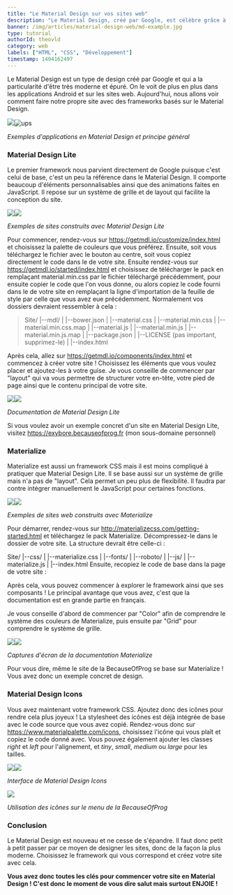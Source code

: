 ```yaml
---
title: "Le Material Design sur vos sites web"
description: "Le Material Design, créé par Google, est célèbre grâce à son interface moderne et épurée. Voici un tutoriel pour que vous puissiez y intégrer sur vos sites webs."
banner: /img/articles/material-design-web/md-example.jpg
type: tutorial
authorId: theovld
category: web
labels: ["HTML", "CSS", "Développement"]
timestamp: 1494162497
---
```


Le Material Design est un type de design créé par Google et qui a la particularité d'être très moderne et épuré. On le voit de plus en plus dans les applications Android et sur les sites web. Aujourd'hui, nous allons voir comment faire notre propre site avec des frameworks basés sur le Material Design.

 ![](/img/articles/material-design-web/freebie___weather_app_ui_design_by_graphberry-d8m33wj.webp)![ups](/img/articles/material-design-web/md-example.jpg)

 *Exemples d'applications en Material Design et principe général*

### Material Design Lite

 Le premier framework nous parvient directement de Google puisque c'est celui de base, c'est un peu la référence dans le Material Design. Il comporte beaucoup d'éléments personnalisables ainsi que des animations faites en JavaScript. Il repose sur un système de grille et de layout qui facilite la conception du site.

 ![](/img/articles/material-design-web/1foCgfXyJv5FjACTnEXpc0A.webp)![](/img/articles/material-design-web/md2.webp)

 *Exemples de sites construits avec Material Design Lite*

 Pour commencer, rendez-vous sur <https://getmdl.io/customize/index.html> et choisissez la palette de couleurs que vous préférez. Ensuite, soit vous téléchargez le fichier avec le bouton au centre, soit vous copiez directement le code dans le <head> de votre site. Ensuite rendez-vous sur <https://getmdl.io/started/index.html> et choisissez de télécharger le pack en remplaçant material.min.css par le fichier téléchargé précédemment, pour ensuite copier le code que l'on vous donne, ou alors copiez le code fourni dans le <head> de votre site en remplaçant la ligne d'importation de la feuille de style par celle que vous avez eue précédemment. Normalement vos dossiers devraient ressembler à cela :

  > Site/ |--mdl/ | |--bower.json | |--material.css | |--material.min.css | |--material.min.css.map | |--material.js | |--material.min.js | |--material.min.js.map | |--package.json | |--LICENSE (pas important, supprimez-le) | |--index.html 
  
  Après cela, allez sur <https://getmdl.io/components/index.html> et commencez à créer votre site ! Choisissez les éléments que vous voulez placer et ajoutez-les à votre guise. Je vous conseille de commencer par "layout" qui va vous permettre de structurer votre en-tête, votre pied de page ainsi que le contenu principal de votre site.

 ![](/img/articles/material-design-web/mdl-doc1.webp)![](/img/articles/material-design-web/mdl-doc2.webp)

 *Documentation de Material Design Lite*

 Si vous voulez avoir un exemple concret d'un site en Material Design Lite, visitez <https://exybore.becauseofprog.fr> (mon sous-domaine personnel)

### Materialize

 Materialize est aussi un framework CSS mais il est moins compliqué à pratiquer que Material Design Lite. Il se base aussi sur un système de grille mais n'a pas de "layout". Cela permet un peu plus de flexibilité. Il faudra par contre intégrer manuellement le JavaScript pour certaines fonctions.

 ![](/img/articles/material-design-web/materialize1.webp)![](/img/articles/material-design-web/materialize2.webp)

 *Exemples de sites web construits avec Materialize*

 Pour démarrer, rendez-vous sur <http://materializecss.com/getting-started.html> et téléchargez le pack Materialize. Décompressez-le dans le dossier de votre site. La structure devrait être celle-ci :

  Site/ |--css/ | |--materialize.css | |--fonts/ | |--roboto/ | |--js/ | |--materialize.js | |--index.html Ensuite, recopiez le code de base dans la page de votre site :

  <!DOCTYPE html> <html> <head> <link href="http://fonts.googleapis.com/icon?family=Material+Icons" rel="stylesheet"> <link type="text/css" rel="stylesheet" href="css/materialize.min.css" media="screen,projection"/> <script type="text/javascript" src="https://code.jquery.com/jquery-2.1.1.min.js"></script> <script type="text/javascript" src="js/materialize.min.js"></script> <meta name="viewport" content="width=device-width, initial-scale=1.0"/> </head> <body> <!-- Contenu de la page --> </body> </html> Après cela, vous pouvez commencer à explorer le framework ainsi que ses composants ! Le principal avantage que vous avez, c'est que la documentation est en grande partie en français.  
 Je vous conseille d'abord de commencer par "Color" afin de comprendre le système des couleurs de Materialize, puis ensuite par "Grid" pour comprendre le système de grille.

 ![](/img/articles/material-design-web/materialize-doc1.webp)![](/img/articles/material-design-web/materialize-doc2.webp)

 *Captures d'écran de la documentation Materialize*

 Pour vous dire, même le site de la BecauseOfProg se base sur Materialize ! Vous avez donc un exemple concret de design.

### Material Design Icons

 Vous avez maintenant votre framework CSS. Ajoutez donc des icônes pour rendre cela plus joyeux ! La stylesheet des icônes est déjà intégrée de base avec le code source que vous avez copié. Rendez-vous donc sur <https://www.materialpalette.com/icons>, choisissez l'icône qui vous plaît et copiez le code donné avec. Vous pouvez également ajouter les classes *right* et *left* pour l'alignement, et *tiny*, *small*, *medium* ou *large* pour les tailles.

 ![](/img/articles/material-design-web/mdi.webp)![](/img/articles/material-design-web/mdi2.webp)

 *Interface de Material Design Icons*

 ![](/img/articles/material-design-web/mdi-usage.webp)

 *Utilisation des icônes sur le menu de la BecauseOfProg*

### Conclusion

 Le Material Design est nouveau et ne cesse de s'épandre. Il faut donc petit à petit passer par ce moyen de designer les sites, donc de la façon la plus moderne. Choisissez le framework qui vous correspond et créez votre site avec cela.

 **Vous avez donc toutes les clés pour commencer votre site en Material Design ! C'est donc le moment de vous dire salut mais surtout ENJOIE !**

 
